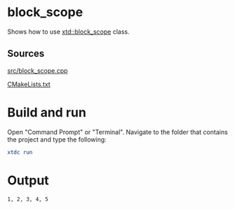 # block_scope

Shows how to use [xtd::block_scope](../../../../src/xtd.core/include/xtd/block_scope.h) class.

## Sources

[src/block_scope.cpp](src/block_scope.cpp)

[CMakeLists.txt](CMakeLists.txt)

# Build and run

Open "Command Prompt" or "Terminal". Navigate to the folder that contains the project and type the following:

```cmake
xtdc run
```

# Output

```
1, 2, 3, 4, 5
```
